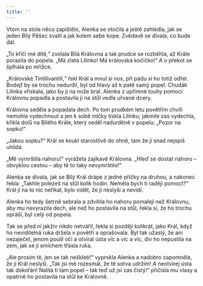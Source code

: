 ```yaml
---
title: ''
---
```


Vtom na stole něco zapištělo, Alenka se otočila a ještě zahlédla, jak se jeden Bílý Pěšec svalil a jak kolem sebe kope. Zvědavě se dívala, co bude dál.

„To křičí mé dítě,“ zvolala Bílá Královna a tak prudce se rozběhla, až Krále porazila do popela. „Má zlatá Lilinko! Má královská kočičko!“ A o překot se šplhala po mřížce.

„Královské Tintilivantili,“ řekl Král a mnul si nos, při pádu si ho totiž odřel. Bodejť by se trochu nedurdil, byl od hlavy až k patě samý popel. Chudák Lilinka vřískala, jako by ji na nože bral. Alenka z upřímné touhy pomoci Královnu popadla a postavila ji na stůl vedle uřvané dcery.

Královna seděla a popadala dech. Po tom prudkém letu povětřím chvíli nemohla vydechnout a jen k sobě mlčky tiskla Lilinku; jakmile zas vydechla, křikla dolů na Bílého Krále, který seděl nadurděně v popelu: „Pozor na sopku!“

„Jakou sopku?“ Král se koukl starostlivě do ohně, tam že ji snad nejspíš uhlídá.

„Mě vymrštila nahoru!“ vyrážela zajíkavě Královna. „Hleď se dostat nahoru – obvyklou cestou – aby tě to taky nevymrštilo!“

Alenka se dívala, jak se Bílý Král drápe z jedné příčky na druhou, a nakonec řekla: „Takhle polezeš na stůl kolik hodin. Neměla bych ti raději pomoct?“ Král jí na to nic neříkal, bylo vidět, že ji neslyší a nevidí.

Alenka ho tedy šetrně sebrala a zdvihla ho nahoru pomaleji než Královnu, aby mu nevyrazila dech, ale než ho postavila na stůl, řekla si, že ho trochu opráší, byl celý od popela.

Tak se před ní jakživ nikdo netvářil, řekla si později kolikrát, jako Král, když ho neviditelná ruka držela v povětří a oprašovala. Byl tak užaslý, že ani nezaječel, jenom poulil oči a otvíral ústa víc a víc a víc, div ho nepustila na zem, jak se jí smíchem třásla ruka.

„Ale prosím tě, jen se tak neškleb!“ vyprskla Alenka a nadobro zapomněla, že ji Král neslyší. „Tak jsi mě rozesmál, že tě sotva udržím! A neotvírej ústa tak dokořán! Nalítá ti tam popel – tak teď už jsi zas čistý!“ přičísla mu vlasy a opatrně ho postavila na stůl ke Královně.
